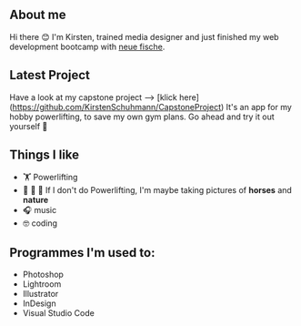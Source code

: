 ## About me

Hi there 😊 
I'm Kirsten, trained media designer and just finished my web development bootcamp with [neue fische](https://www.neuefische.de).

## Latest Project
Have a look at my capstone project --> [klick here] (https://github.com/KirstenSchuhmann/CapstoneProject)
It's an app for my hobby powerlifting, to save my own gym plans. Go ahead and try it out yourself 💪


## Things I like 
- 🏋️ Powerlifting
- 🐴 🌱 📸 If I don't do Powerlifting, I'm maybe taking pictures of **horses** and **nature**
- 🎧 music
- 🤓 coding

## Programmes I'm used to: 
- Photoshop 
- Lightroom
- Illustrator 
- InDesign
- Visual Studio Code
